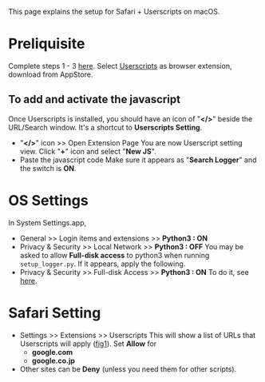 
This page explains the setup for Safari + Userscripts on macOS.

# Preliquisite
Complete steps 1 - 3 [here](Setup.md). Select [Userscripts](https://apps.apple.com/jp/app/userscripts/id1463298887) as browser extension, download from AppStore.

## To add and activate the javascript
Once Userscripts is installed, you should have an icon of "**</>**" beside the URL/Search window. It's a shortcut to **Userscripts Setting**.
- "**</>**" icon >> Open Extension Page
	You are now Userscript setting view. Click "**+**" icon and select "**New JS**".
- Paste the javascript code
	Make sure it appears as "**Search Logger**" and the switch is **ON**.
	
# OS Settings
In System Settings.app,
- General >> Login items and extensions >> **Python3 : ON**
- Privacy & Security >> Local Network >> **Python3 : OFF**
You may be asked to allow **Full-disk access** to python3 when running `setup_logger.py`.
If it appears, apply the following.
- Privacy & Security >> Full-disk Access >> **Python3 : ON**
  To do it, see [here](<Trouble shooting - macOS.md#Set full-disk access>).
# Safari Setting
- Settings >> Extensions >> Userscripts 
	This will show a list of URLs that Userscripts will apply ([fig1](mac_safari_extension.png)). Set **Allow** for
	- **google.com**
	- **google.co.jp**
- Other sites can be **Deny** (unless you need them for other scripts).
